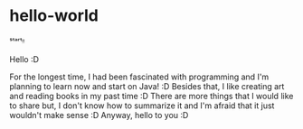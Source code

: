 # hello-world
ˢᵗᵃʳᵗᵎᵎ

Hello :D

For the longest time, I had been fascinated with programming and I'm planning to learn now and start on Java! :D
Besides that, I like creating art and reading books in my past time :D
There are more things that I would like to share but,
I don't know how to summarize it and I'm afraid that it just wouldn't make sense :D
Anyway, hello to you :D
